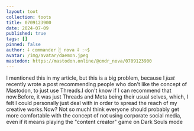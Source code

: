 ```yaml
---
layout: toot
collection: toots
title: 0709123900
date: 2024-07-09
published: true
tags: []
pinned: false
author: ⸸ commander ░ nova ⸸ :~$
avatar: /img/avatar/daemon.jpeg
mastodon: https://mastodon.online/@cmdr_nova/0709123900
---
```


I mentioned this in my article, but this is a big problem, because I _just_ recently wrote a post recommending people who don't like the concept of Mastodon, to just use Threads.I don't know if I can recommend that now.Before, it was just Threads and Meta being their usual selves, which, I felt I could personally just deal with in order to spread the reach of my creative works.Now? Not so muchI think everyone should probably get more comfortable with the concept of not using corporate social media, even if it means playing the "content creator" game on Dark Souls mode

